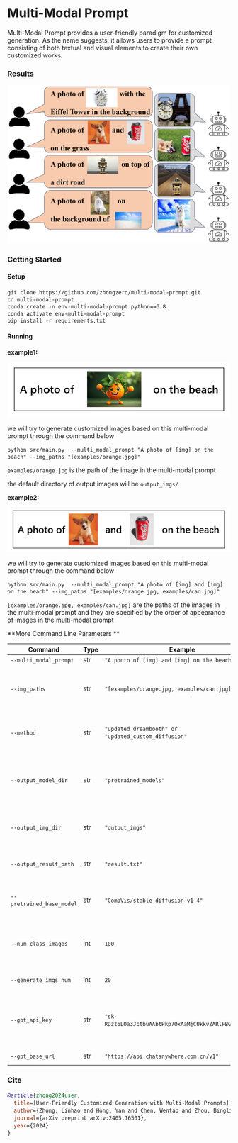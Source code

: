 # Multi-Modal Prompt

Multi-Modal Prompt provides a user-friendly paradigm for customized generation. As the name suggests, it allows users to provide a prompt consisting of both textual and visual elements to create their own customized works.

### Results

![resen](assets/present.jpg)





### Getting Started

#### Setup

```
git clone https://github.com/zhongzero/multi-modal-prompt.git
cd multi-modal-prompt
conda create -n env-multi-modal-prompt python==3.8
conda activate env-multi-modal-prompt
pip install -r requirements.txt
```



#### Running

**example1:** 

![70921191997](assets/multi_modal_prompt_example1.png)

we will try to generate customized images based on this multi-modal prompt through the command below

```
python src/main.py  --multi_modal_prompt "A photo of [img] on the beach" --img_paths "[examples/orange.jpg]"
```

`examples/orange.jpg` is the path of the image in the multi-modal prompt

the default directory of output images will be `output_imgs/`

**example2:** 

![70921531215](assets/multi_modal_prompt_example2.png)

we will try to generate customized images based on this multi-modal prompt through the command below

```
python src/main.py  --multi_modal_prompt "A photo of [img] and [img] on the beach" --img_paths "[examples/orange.jpg, examples/can.jpg]"
```

`[examples/orange.jpg, examples/can.jpg]` are the paths of the images in the multi-modal prompt and they are specified by the order of appearance of images in the multi-modal prompt



**More Command Line Parameters ** 

| Command                   | Type | Example                                                 | Description                                                  |
| ------------------------- | ---- | ------------------------------------------------------- | ------------------------------------------------------------ |
| `--multi_modal_prompt`    | str  | `"A photo of [img] and [img] on the beach"`             | Multi-modal prompt.                                          |
| `--img_paths`             | str  | `"[examples/orange.jpg, examples/can.jpg]"`             | List of picture paths(in the order of appearance in the prompt) in the format of "[img1_path, img2_path, ...]". |
| `--method`                | str  | `"updated_dreambooth" or "updated_custom_diffusion"`    | *Optional* Defaults to `"updated_dreambooth"`. The based finetuning method we use in our paradigm. |
| `--output_model_dir`      | str  | `"pretrained_models"`                                   | *Optional* Defaults to ` "pretrained_models"`.  The output directory to store the fine-tuned model checkpoint and some intermediate outputs. |
| `--output_img_dir`        | str  | `"output_imgs"`                                         | *Optional* Defaults to ` "output_imgs"`.  The output directory to store the generated images. |
| `--output_result_path`    | str  | `"result.txt"`                                          | *Optional* Defaults to ` "result.txt"`.  The output file to store evaluation results. |
| `--pretrained_base_model` | str  | `"CompVis/stable-diffusion-v1-4"`                       | *Optional* Defaults to `"CompVis/stable-diffusion-v1-4"`. The pretrained base model used in our paradigm. |
| `--num_class_images`      | int  | `100`                                                   | *Optional* Defaults to `100`.  The number of images generated by pretrained_base_model for prior preservation loss. |
| `--generate_imgs_num`     | int  | `20`                                                    | *Optional* Defaults to `20`.   The number of images to generate. |
| `--gpt_api_key`           | str  | `"sk-RDzt6LOa3JctbuAAbtHkp7OxAaMjCUkkvZARlFBGg0pI5hhC"` | *Optional* Api key of openai gpt3.5. This project has provided a available api  key for test, and please don't use it for other purpose. |
| `--gpt_base_url`          | str  | `"https://api.chatanywhere.com.cn/v1"`                  | *Optional* Base url of openai gpt3.5.                        |

### Cite
```bibtex
@article{zhong2024user,
  title={User-Friendly Customized Generation with Multi-Modal Prompts},
  author={Zhong, Linhao and Hong, Yan and Chen, Wentao and Zhou, Binglin and Zhang, Yiyi and Zhang, Jianfu and Zhang, Liqing},
  journal={arXiv preprint arXiv:2405.16501},
  year={2024}
}
```

